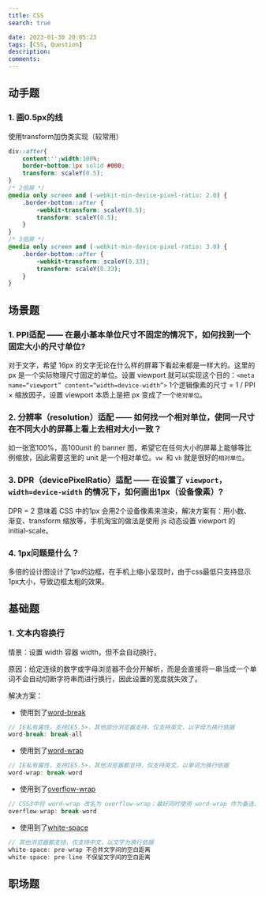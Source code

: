 ```yaml
---
title: CSS
search: true

date: 2023-01-30 20:05:23
tags: [CSS, Question]
description:
comments:
---
```


## 动手题

### 1. 画0.5px的线
使用transform加伪类实现（较常用）
```css
div::after{
    content:'';width:100%;
    border-bottom:1px solid #000;
    transform: scaleY(0.5);
}
/* 2倍屏 */
@media only screen and (-webkit-min-device-pixel-ratio: 2.0) {
    .border-bottom::after {
        -webkit-transform: scaleY(0.5);
        transform: scaleY(0.5);
    }
}
/* 3倍屏 */
@media only screen and (-webkit-min-device-pixel-ratio: 3.0) {
    .border-bottom::after {
        -webkit-transform: scaleY(0.33);
        transform: scaleY(0.33);
    }
}
```

## 场景题

### 1. PPI适配 —— 在最小基本单位尺寸不固定的情况下，如何找到一个固定大小的尺寸单位?
对于文字，希望 16px 的文字无论在什么样的屏幕下看起来都是一样大的。这里的 px 是一个实际物理尺寸固定的单位。设置 viewport 就可以实现这个目的：`<meta name=“viewport” content=“width=device-width”>` 1个逻辑像素的尺寸 = 1 / PPI × 缩放因子，设置 viewport 本质上是把 px 变成了一个`绝对单位`。

### 2. 分辨率（resolution）适配 —— 如何找一个相对单位，使同一尺寸在不同大小的屏幕上看上去相对大小一致？
如一张宽100%，高100unit 的 banner 图，希望它在任何大小的屏幕上能够等比例缩放，因此需要这里的 unit 是一个相对单位。`vw `和 `vh` 就是很好的`相对单位`。

### 3. DPR（devicePixelRatio）适配 —— 在设置了 `viewport`，`width=device-width` 的情况下，如何画出1px（设备像素）?
DPR = 2 意味着 CSS 中的1px 会用2个设备像素来渲染，解决方案有：用小数、渐变、transform 缩放等，手机淘宝的做法是使用 js 动态设置 viewport 的 initial-scale。

### 4. 1px问题是什么？
多倍的设计图设计了1px的边框，在手机上缩小呈现时，由于css最低只支持显示1px大小，导致边框太粗的效果。


## 基础题

### 1. 文本内容换行

情景：设置 width 容器 width，但不会自动换行，

原因：给定连续的数字或字母浏览器不会分开解析，而是会直接将一串当成一个单词不会自动切断字符串而进行换行，因此设置的宽度就失效了。

解决方案：

-   使用到了[word-break](http://caibaojian.com/css3/properties/text/word-break.htm)

```cs
// IE私有属性，支持IE5.5+，其他部分浏览器支持，仅支持英文，以字母为换行依据
word-break: break-all
```

-   使用到了[word-wrap](http://caibaojian.com/css3/properties/text/word-wrap.htm)

```cs
// IE私有属性，支持IE5.5+，其他浏览器都支持，仅支持英文，以单词为换行依据
word-wrap: break-word
```

-   使用到了[overflow-wrap](http://caibaojian.com/css3/properties/text/overflow-wrap.htm)

```cs
// CSS3中将 word-wrap 改名为 overflow-wrap；最好同时使用 word-wrap 作为备选，作向前兼容，不支持IE、Firefox，以字母、文字为换行依据
overflow-wrap: break-word
```

-   使用到了[white-space](http://caibaojian.com/css3/properties/text/white-space.htm)

```cs
// 其他浏览器都支持，仅支持中文，以文字为换行依据
white-space: pre-wrap 不合并文字间的空白距离
white-space: pre-line 不保留文字间的空白距离
```

## 职场题





